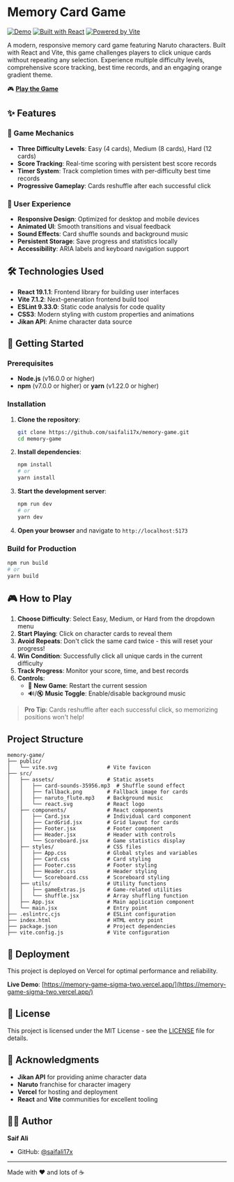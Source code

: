 # Memory Card Game

[![Demo](https://img.shields.io/badge/Demo-Live%20Site-blue.svg)](https://memory-game-sigma-two.vercel.app/)
[![Built with React](https://img.shields.io/badge/Built%20with-React-61DAFB.svg)](https://reactjs.org/)
[![Powered by Vite](https://img.shields.io/badge/Powered%20by-Vite-646CFF.svg)](https://vitejs.dev/)

A modern, responsive memory card game featuring Naruto characters. Built with React and Vite, this game challenges players to click unique cards without repeating any selection. Experience multiple difficulty levels, comprehensive score tracking, best time records, and an engaging orange gradient theme.

🎮 **[Play the Game](https://memory-game-sigma-two.vercel.app/)**

## ✨ Features

### 🎯 Game Mechanics

- **Three Difficulty Levels**: Easy (4 cards), Medium (8 cards), Hard (12 cards)
- **Score Tracking**: Real-time scoring with persistent best score records
- **Timer System**: Track completion times with per-difficulty best time records
- **Progressive Gameplay**: Cards reshuffle after each successful click

### 🎨 User Experience

- **Responsive Design**: Optimized for desktop and mobile devices
- **Animated UI**: Smooth transitions and visual feedback
- **Sound Effects**: Card shuffle sounds and background music
- **Persistent Storage**: Save progress and statistics locally
- **Accessibility**: ARIA labels and keyboard navigation support

## 🛠️ Technologies Used

- **React 19.1.1**: Frontend library for building user interfaces
- **Vite 7.1.2**: Next-generation frontend build tool
- **ESLint 9.33.0**: Static code analysis for code quality
- **CSS3**: Modern styling with custom properties and animations
- **Jikan API**: Anime character data source

## 🚀 Getting Started

### Prerequisites

- **Node.js** (v16.0.0 or higher)
- **npm** (v7.0.0 or higher) or **yarn** (v1.22.0 or higher)

### Installation

1. **Clone the repository**:

   ```bash
   git clone https://github.com/saifali17x/memory-game.git
   cd memory-game
   ```

2. **Install dependencies**:

   ```bash
   npm install
   # or
   yarn install
   ```

3. **Start the development server**:

   ```bash
   npm run dev
   # or
   yarn dev
   ```

4. **Open your browser** and navigate to `http://localhost:5173`

### Build for Production

```bash
npm run build
# or
yarn build
```

## 🎮 How to Play

1. **Choose Difficulty**: Select Easy, Medium, or Hard from the dropdown menu
2. **Start Playing**: Click on character cards to reveal them
3. **Avoid Repeats**: Don't click the same card twice - this will reset your progress!
4. **Win Condition**: Successfully click all unique cards in the current difficulty
5. **Track Progress**: Monitor your score, time, and best records
6. **Controls**:
   - 🔄 **New Game**: Restart the current session
   - 🔊/🔇 **Music Toggle**: Enable/disable background music

> **Pro Tip**: Cards reshuffle after each successful click, so memorizing positions won't help!

## Project Structure

```
memory-game/
├── public/
│   └── vite.svg                # Vite favicon
├── src/
│   ├── assets/                 # Static assets
│   │   ├── card-sounds-35956.mp3  # Shuffle sound effect
│   │   ├── fallback.png        # Fallback image for cards
│   │   ├── naruto_flute.mp3    # Background music
│   │   └── react.svg           # React logo
│   ├── components/             # React components
│   │   ├── Card.jsx            # Individual card component
│   │   ├── CardGrid.jsx        # Grid layout for cards
│   │   ├── Footer.jsx          # Footer component
│   │   ├── Header.jsx          # Header with controls
│   │   └── Scoreboard.jsx      # Game statistics display
│   ├── styles/                 # CSS files
│   │   ├── App.css             # Global styles and variables
│   │   ├── Card.css            # Card styling
│   │   ├── Footer.css          # Footer styling
│   │   ├── Header.css          # Header styling
│   │   └── Scoreboard.css      # Scoreboard styling
│   ├── utils/                  # Utility functions
│   │   ├── gameExtras.js       # Game-related utilities
│   │   └── shuffle.jsx         # Array shuffling function
│   ├── App.jsx                 # Main application component
│   └── main.jsx                # Entry point
├── .eslintrc.cjs               # ESLint configuration
├── index.html                  # HTML entry point
├── package.json                # Project dependencies
├── vite.config.js              # Vite configuration
```

## 🚀 Deployment

This project is deployed on Vercel for optimal performance and reliability.

**Live Demo**: [https://memory-game-sigma-two.vercel.app/](https://memory-game-sigma-two.vercel.app/)

## 📄 License

This project is licensed under the MIT License - see the [LICENSE](LICENSE) file for details.

## 🙏 Acknowledgments

- **Jikan API** for providing anime character data
- **Naruto** franchise for character imagery
- **Vercel** for hosting and deployment
- **React** and **Vite** communities for excellent tooling

## 👨‍💻 Author

**Saif Ali**

- GitHub: [@saifali17x](https://github.com/saifali17x)

---

Made with ❤️ and lots of ☕
